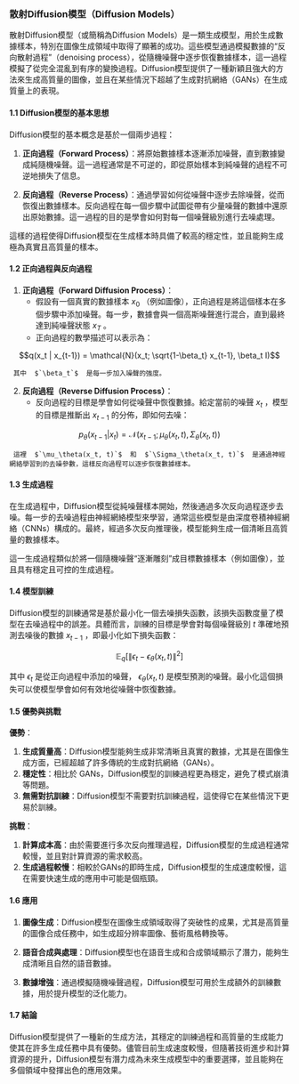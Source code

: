### 散射Diffusion模型（Diffusion Models）

散射Diffusion模型（或簡稱為Diffusion Models）是一類生成模型，用於生成數據樣本，特別在圖像生成領域中取得了顯著的成功。這些模型通過模擬數據的“反向散射過程”（denoising process），從隨機噪聲中逐步恢復數據樣本，這一過程模擬了從完全混亂到有序的變換過程。Diffusion模型提供了一種新穎且強大的方法來生成高質量的圖像，並且在某些情況下超越了生成對抗網絡（GANs）在生成質量上的表現。

#### 1.1 Diffusion模型的基本思想

Diffusion模型的基本概念是基於一個兩步過程：
1. **正向過程（Forward Process）**：將原始數據樣本逐漸添加噪聲，直到數據變成純隨機噪聲。這一過程通常是不可逆的，即從原始樣本到純噪聲的過程不可逆地損失了信息。
   
2. **反向過程（Reverse Process）**：通過學習如何從噪聲中逐步去除噪聲，從而恢復出數據樣本。反向過程在每一個步驟中試圖從帶有少量噪聲的數據中還原出原始數據。這一過程的目的是學會如何對每一個噪聲級別進行去噪處理。

這樣的過程使得Diffusion模型在生成樣本時具備了較高的穩定性，並且能夠生成極為真實且高質量的樣本。

#### 1.2 正向過程與反向過程

1. **正向過程（Forward Diffusion Process）**：
   - 假設有一個真實的數據樣本  $`x_0`$ （例如圖像），正向過程是將這個樣本在多個步驟中添加噪聲。每一步，數據會與一個高斯噪聲進行混合，直到最終達到純噪聲狀態  $`x_T`$ 。
   - 正向過程的數學描述可以表示為：
     
$$q(x_t | x_{t-1}) = \mathcal{N}(x_t; \sqrt{1-\beta_t} x_{t-1}, \beta_t I)$$

     其中  $`\beta_t`$  是每一步加入噪聲的強度。

2. **反向過程（Reverse Diffusion Process）**：
   - 反向過程的目標是學會如何從噪聲中恢復數據。給定當前的噪聲  $`x_t`$ ，模型的目標是推斷出  $`x_{t-1}`$  的分佈，即如何去噪：
     
$$p_\theta(x_{t-1} | x_t) = \mathcal{N}(x_{t-1}; \mu_\theta(x_t, t), \Sigma_\theta(x_t, t))$$

     這裡  $`\mu_\theta(x_t, t)`$  和  $`\Sigma_\theta(x_t, t)`$  是通過神經網絡學習到的去噪參數，這樣反向過程可以逐步恢復數據樣本。

#### 1.3 生成過程

在生成過程中，Diffusion模型從純噪聲樣本開始，然後通過多次反向過程逐步去噪。每一步的去噪過程由神經網絡模型來學習，通常這些模型是由深度卷積神經網絡（CNNs）構成的。最終，經過多次反向推理後，模型能夠生成一個清晰且高質量的數據樣本。

這一生成過程類似於將一個隨機噪聲“逐漸雕刻”成目標數據樣本（例如圖像），並且具有穩定且可控的生成過程。

#### 1.4 模型訓練

Diffusion模型的訓練通常是基於最小化一個去噪損失函數，該損失函數度量了模型在去噪過程中的誤差。具體而言，訓練的目標是學會對每個噪聲級別  $`t`$  準確地預測去噪後的數據  $`x_{t-1}`$ ，即最小化如下損失函數：

$$\mathbb{E}_{q} \left[ \| \epsilon_t - \epsilon_\theta(x_t, t) \|^2 \right]$$

其中  $`\epsilon_t`$  是從正向過程中添加的噪聲， $`\epsilon_\theta(x_t, t)`$  是模型預測的噪聲。最小化這個損失可以使模型學會如何有效地從噪聲中恢復數據。

#### 1.5 優勢與挑戰

**優勢**：
1. **生成質量高**：Diffusion模型能夠生成非常清晰且真實的數據，尤其是在圖像生成方面，已經超越了許多傳統的生成對抗網絡（GANs）。
2. **穩定性**：相比於 GANs，Diffusion模型的訓練過程更為穩定，避免了模式崩潰等問題。
3. **無需對抗訓練**：Diffusion模型不需要對抗訓練過程，這使得它在某些情況下更易於訓練。

**挑戰**：
1. **計算成本高**：由於需要進行多次反向推理過程，Diffusion模型的生成過程通常較慢，並且對計算資源的需求較高。
2. **生成過程較慢**：相較於GANs的即時生成，Diffusion模型的生成速度較慢，這在需要快速生成的應用中可能是個瓶頸。

#### 1.6 應用

1. **圖像生成**：Diffusion模型在圖像生成領域取得了突破性的成果，尤其是高質量的圖像合成任務中，如生成超分辨率圖像、藝術風格轉換等。
   
2. **語音合成與處理**：Diffusion模型也在語音生成和合成領域顯示了潛力，能夠生成清晰且自然的語音數據。

3. **數據增強**：通過模擬隨機噪聲過程，Diffusion模型可用於生成額外的訓練數據，用於提升模型的泛化能力。

#### 1.7 結論

Diffusion模型提供了一種新的生成方法，其穩定的訓練過程和高質量的生成能力使其在許多生成任務中具有優勢。儘管目前生成速度較慢，但隨著技術進步和計算資源的提升，Diffusion模型有潛力成為未來生成模型中的重要選擇，並且能夠在多個領域中發揮出色的應用效果。